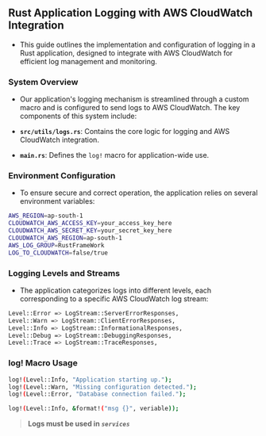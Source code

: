 ## Rust Application Logging with AWS CloudWatch Integration

- This guide outlines the implementation and configuration of logging in a Rust application, designed to integrate with
  AWS CloudWatch for efficient log management and monitoring.

### System Overview

- Our application's logging mechanism is streamlined through a custom macro and is configured to send logs to AWS
  CloudWatch. The key components of this system include:

- **`src/utils/logs.rs`**: Contains the core logic for logging and AWS CloudWatch integration.
- **`main.rs`**: Defines the `log!` macro for application-wide use.

### Environment Configuration

- To ensure secure and correct operation, the application relies on several environment variables:

```sh
AWS_REGION=ap-south-1
CLOUDWATCH_AWS_ACCESS_KEY=your_access_key_here
CLOUDWATCH_AWS_SECRET_KEY=your_secret_key_here
CLOUDWATCH_AWS_REGION=ap-south-1
AWS_LOG_GROUP=RustFrameWork
LOG_TO_CLOUDWATCH=false/true
```

### Logging Levels and Streams

- The application categorizes logs into different levels, each corresponding to a specific AWS CloudWatch log stream:

```sh
Level::Error => LogStream::ServerErrorResponses,
Level::Warn => LogStream::ClientErrorResponses,
Level::Info => LogStream::InformationalResponses,
Level::Debug => LogStream::DebuggingResponses,
Level::Trace => LogStream::TraceResponses,
```

### log! Macro Usage

```sh
log!(Level::Info, "Application starting up.");
log!(Level::Warn, "Missing configuration detected.");
log!(Level::Error, "Database connection failed.");

log!(Level::Info, &format!("msg {}", veriable));

```

> **Logs must be used in *`services`***